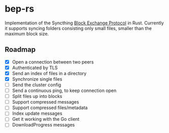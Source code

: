# bep-rs
Implementation of the Syncthing [Block Exchange Protocol](https://docs.syncthing.net/specs/bep-v1.html) in Rust.
Currently it supports syncing folders consisting only small files, smaller than the maximum block size.

## Roadmap
 - [X] Open a connection between two peers
 - [X] Authenticated by TLS
 - [X] Send an index of files in a directory
 - [X] Synchronize single files
 - [ ] Send the cluster config
 - [ ] Send a continuous ping, to keep connection open
 - [ ] Split files up into blocks
 - [ ] Support compressed messages
 - [ ] Support compressed files/metadata
 - [ ] Index update messages
 - [ ] Get it working with the Go client
 - [ ] DownloadProgress messages
